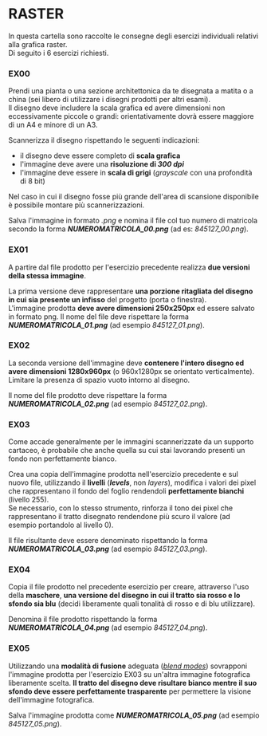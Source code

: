 # RASTER

In questa cartella sono raccolte le consegne degli esercizi individuali relativi alla grafica raster.   
Di seguito i 6 esercizi richiesti.

### EX00

Prendi una pianta o una sezione architettonica da te disegnata a matita o a china (sei libero di utilizzare
i disegni prodotti per altri esami).   
Il disegno deve includere la scala grafica ed avere dimensioni non eccessivamente piccole o grandi:
orientativamente dovrà essere maggiore di un A4 e minore di un A3.

Scannerizza il disegno rispettando le seguenti indicazioni:
- il disegno deve essere completo di __scala grafica__
- l'immagine deve avere una __risoluzione di *300 dpi*__
- l'immagine deve essere in __scala di grigi__ (*grayscale* con una profondità di 8 bit)

Nel caso in cui il disegno fosse più grande dell'area di scansione disponibile è possibile montare più scannerizzazioni.

Salva l'immagine in formato *.png* e nomina il file col tuo numero di matricola secondo la forma
__*NUMEROMATRICOLA_00.png*__ (ad es: *845127_00.png*).

### EX01

A partire dal file prodotto per l'esercizio precedente realizza __due versioni della stessa immagine__.

La prima versione deve rappresentare __una porzione ritagliata del disegno in cui sia presente un infisso__
del progetto (porta o finestra).   
L'immagine prodotta __deve avere dimensioni 250x250px__ ed essere salvato
in formato png. Il nome del file deve rispettare la forma __*NUMEROMATRICOLA_01.png*__ (ad esempio *845127_01.png*).

### EX02

La seconda versione dell'immagine deve __contenere l'intero disegno ed avere dimensioni 1280x960px__
(o 960x1280px se orientato verticalmente).   
Limitare la presenza di spazio vuoto intorno al disegno.

Il nome del file prodotto deve rispettare la forma __*NUMEROMATRICOLA_02.png*__ (ad esempio *845127_02.png*).

### EX03

Come accade generalmente per le immagini scannerizzate da un supporto cartaceo, è probabile che anche
quella su cui stai lavorando presenti un fondo non perfettamente bianco.

Crea una copia dell'immagine prodotta nell'esercizio precedente e sul nuovo file, utilizzando il __livelli__
(__*levels*__, non *layers*), modifica i valori dei pixel che rappresentano il fondo del foglio
rendendoli __perfettamente bianchi__ (livello 255).   
Se necessario, con lo stesso strumento, rinforza il tono dei pixel che rappresentano il tratto disegnato
rendendone più scuro il valore (ad esempio portandolo al livello 0).

Il file risultante deve essere denominato rispettando la forma __*NUMEROMATRICOLA_03.png*__ (ad esempio *845127_03.png*).

### EX04

Copia il file prodotto nel precedente esercizio per creare, attraverso l'uso della __maschere__,
__una versione del disegno in cui il tratto sia rosso e lo sfondo sia blu__ (decidi liberamente quali
tonalità di rosso e di blu utilizzare).

Denomina il file prodotto rispettando la forma __*NUMEROMATRICOLA_04.png*__ (ad esempio *845127_04.png*).

### EX05

Utilizzando una __modalità di fusione__ adeguata ([*blend modes*](https://en.wikipedia.org/wiki/Blend_modes))
sovrapponi l'immagine prodotta per l'esercizio EX03 su un'altra immagine fotografica liberamente scelta.
__Il tratto del disegno deve risultare bianco mentre il suo sfondo deve essere perfettamente trasparente__ per permettere la visione dell'immagine fotografica.

Salva l'immagine prodotta come __*NUMEROMATRICOLA_05.png*__ (ad esempio *845127_05.png*).

